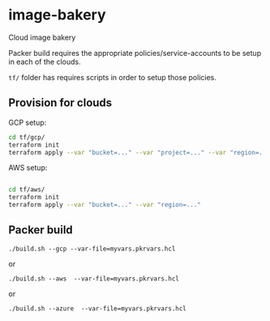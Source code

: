 # image-bakery
Cloud image bakery

Packer build requires the appropriate policies/service-accounts to be setup in each of the clouds.

`tf/` folder has requires scripts in order to setup those policies.
## Provision for clouds

GCP setup:

```bash
cd tf/gcp/
terraform init
terraform apply --var "bucket=..." --var "project=..." --var "region=..."
```


AWS setup:

```bash

cd tf/aws/
terraform init
terraform apply --var "bucket=..." --var "region=..."

```

## Packer build

`./build.sh --gcp --var-file=myvars.pkrvars.hcl`

or

`./build.sh --aws  --var-file=myvars.pkrvars.hcl`

or

`./build.sh --azure  --var-file=myvars.pkrvars.hcl`
